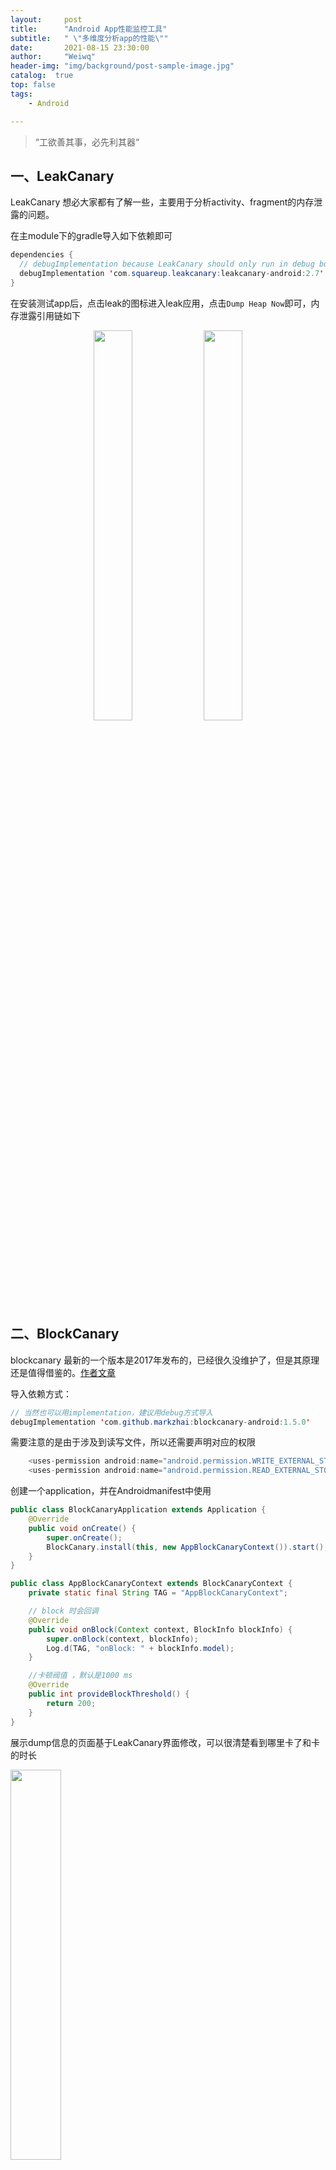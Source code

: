 ```yaml
---
layout:     post
title:      "Android App性能监控工具"
subtitle:   " \"多维度分析app的性能\""
date:       2021-08-15 23:30:00
author:     "Weiwq"
header-img: "img/background/post-sample-image.jpg"
catalog:  true
top: false
tags:
    - Android

---
```


> “工欲善其事，必先利其器“

## 一、LeakCanary 

LeakCanary 想必大家都有了解一些，主要用于分析activity、fragment的内存泄露的问题。

在主module下的gradle导入如下依赖即可

```java
dependencies {
  // debugImplementation because LeakCanary should only run in debug builds.
  debugImplementation 'com.squareup.leakcanary:leakcanary-android:2.7'
}
```

在安装测试app后，点击leak的图标进入leak应用，点击`Dump Heap Now`即可，内存泄露引用链如下

<center class="half">
<img src="/img/blog_android_performance/10.png" width="35%" height="40%"/><img src="/img/blog_android_performance/9.png" width="35%" height="40%"/> 
</center>


## 二、BlockCanary

blockcanary 最新的一个版本是2017年发布的，已经很久没维护了，但是其原理还是值得借鉴的。[作者文章](http://blog.zhaiyifan.cn/2016/01/16/BlockCanaryTransparentPerformanceMonitor/)

导入依赖方式：

```java
// 当然也可以用implementation，建议用debug方式导入
debugImplementation 'com.github.markzhai:blockcanary-android:1.5.0'
```

需要注意的是由于涉及到读写文件，所以还需要声明对应的权限

```java
    <uses-permission android:name="android.permission.WRITE_EXTERNAL_STORAGE" />
    <uses-permission android:name="android.permission.READ_EXTERNAL_STORAGE" />
```

创建一个application，并在Androidmanifest中使用

```java
public class BlockCanaryApplication extends Application {
    @Override
    public void onCreate() {
        super.onCreate();
        BlockCanary.install(this, new AppBlockCanaryContext()).start();
    }
}

public class AppBlockCanaryContext extends BlockCanaryContext {
    private static final String TAG = "AppBlockCanaryContext";

    // block 时会回调
    @Override
    public void onBlock(Context context, BlockInfo blockInfo) {
        super.onBlock(context, blockInfo);
        Log.d(TAG, "onBlock: " + blockInfo.model);
    }

    //卡顿阀值 ，默认是1000 ms
    @Override
    public int provideBlockThreshold() {
        return 200;
    }
}
```

展示dump信息的页面基于LeakCanary界面修改，可以很清楚看到哪里卡了和卡的时长

<img src="/img/blog_android_performance/17.png" width="40%" height="40%">

## 三、Perfdog

Perfdog是由腾讯出品的移动平台性能分析工具，官网[点我前往](https://perfdog.qq.com/)，工具首页如下，默认的功能有：FPS、CPU、memory三个维度的性能。

- 右下角可以扩展更多功能
- 点击右上角可以开始记录数据，再点一下可以保存到云平台。

<img src="/img/blog_android_performance/1.png" width="100%" height="40%">

在官网登录后就可以看到对应的详细数据

<img src="/img/blog_android_performance/2.png" width="100%" height="40%">

## 四、Profiler

Perfdog 只适合用于监控CPU，内存、FPS等情况，如果想具体排查问题，还是得用Android studio自带的Profiler

profiler支持CPU、memory、network、energy维度的分析。

<img src="/img/blog_android_performance/3.png" width="100%" height="40%">

### 1、CPU

在CPU下，点击record可以开始记录一段时间内的方法耗时情况

<img src="/img/blog_android_performance/4.png" width="100%" height="40%">

点击stop后，就可以看具体的执行耗时情况，比如在main线程中，clickView的方法耗时长达270ms，就可以结合代码做具体的耗时分析。

<img src="/img/blog_android_performance/5.png" width="100%" height="40%">

### 2、Memory

在Memory下，可以看到每个块所占用的内存大小，如果想具体看内存分配情况，可以点击顶部的“Allocation Tracking”

<img src="/img/blog_android_performance/6.png" width="100%" height="40%">

在点击stop后，就会进入如下页面

- 区域1：可以按照不同的归类来查看内存情况
- 区域2：每个类实例对应的内存分配情况，单位是byte。点击对应的分类，可以按照该分类的内存情况升序或者降序排列。
- 区域3：该实例对应的成员变量和引用链，对于分析内存泄露很有帮助
- 区域4：该类的实例列表，正常列表只有一个，如果有多个，有可能发生了内存泄露。

<img src="/img/blog_android_performance/7.png" width="100%" height="40%">

### 3、Network

可以测试网络的收发速度

<img src="/img/blog_android_performance/8.png" width="100%" height="40%">

## 五、命令

### 1）dumpsys meminfo

可以通过如下命令查看包为` com.example.kotlindemo`的内存信息（也可以查看PID对应的信息）

```java
C:\Users> adb shell dumpsys meminfo com.example.kotlindemo
Applications Memory Usage (in Kilobytes):
Uptime: 5765033 Realtime: 5765033
** MEMINFO in pid 19462 [com.example.kotlindemo] **
                   Pss  Private  Private  SwapPss     Heap     Heap     Heap
                 Total    Dirty    Clean    Dirty     Size    Alloc     Free
                ------   ------   ------   ------   ------   ------   ------
  Native Heap    28070    28012       32      148    92160    34457    57702
  Dalvik Heap        0        0        0        0     8199     4100     4099
        Stack       96       96        0        0
       Ashmem       13        0       12        0
      Gfx dev     3568     3568        0        0
    Other dev        2        0        0        0
     .so mmap     7331      388     3484        9
    .apk mmap      168        0       20        0
    .ttf mmap      143        0       60        0
    .dex mmap     4965       12     3104        0
    .oat mmap      219        0        0        0
    .art mmap     8397     7728      348       84
   Other mmap      107        4        0        0
   EGL mtrack    24660    24660        0        0
    GL mtrack     2684     2684        0        0
      Unknown    31770    31732        4       27
        TOTAL   112461    98884     7064      268   100359    38557    61801

 App Summary
                       Pss(KB)
                        ------
           Java Heap:     8076
         Native Heap:    28012
                Code:     7068
               Stack:       96
            Graphics:    30912
       Private Other:    31784
              System:     6513

               TOTAL:   112461       TOTAL SWAP PSS:      268
 Objects
               Views:       18         ViewRootImpl:        2
         AppContexts:        4           Activities:        1
              Assets:        9        AssetManagers:        0
       Local Binders:       14        Proxy Binders:       33
       Parcel memory:        9         Parcel count:       21
    Death Recipients:        2      OpenSSL Sockets:       11
            WebViews:        0
 SQL
         MEMORY_USED:        0
  PAGECACHE_OVERFLOW:        0          MALLOC_SIZE:        0
```

这里的单位是kb，其中

- Pss Total：实际使用的内存，将跨进程共享页也加入进来，会比在profiler中的要大一些。（重点关注之一）
- Private Dirty：是应用独占内存大小，包含独自分配的部分和应用进程从Zygote复制时被修改的Zygote分配的内存页。（重点关注之一）
- Private clean：是已经映射持久文件使用的内存页，比如正在被执行的代码。
- Dalvik Heap：Dalvik 虚拟机分配的内存。
- Java Heap：java堆大小。
- `Objects` 中显示持有对象的个数，从这里我们可以分析view、activity的个数。其中，可以通过看activity的个数判断是否发生内存泄漏。

### 2）systrace

#### 基本用法

`systrace`需要Python环境，在使用前请先配置好adb，并连接上手机。

window环境可以按照如下配置

- python 2.7 环境：用 `py -2` 或者 `py -3` 切Python2和Python3
- six模块：安装命令`py -2 -m pip install six`
- win32con模块：安装命令`py -2 -m pip install pypiwin32`

 Android SDK 工具软件包中提供该命令，对应路径是 `android-sdk/platform-tools/systrace/` 语法如下：

```java
python2 systrace.py [options] [categories]
```

可用参数如下

| 命令和选项   | 说明                                                         |
| ------------ | ------------------------------------------------------------ |
| -o file      | 将 HTML 跟踪报告写入指定的文件。如果您未指定此选项，`systrace` 会将报告保存到 `systrace.py` <br>所在的目录中，并将其命名为 `trace.html`。 |
| -t N         | 跟踪设备活动 N 秒。如果您未指定此选项，`systrace` 会提示您在命令行中按 Enter 键结束跟踪。 |
| -b N         | 使用 N KB 的跟踪缓冲区大小。使用此选项，您可以限制跟踪期间收集到的数据的总大小。 |
| -k functions | 跟踪逗号分隔列表中指定的特定内核函数的活动。                 |
| -a app-name  | 启用对应用的跟踪，指定为包含[进程名称](https://developer.android.google.cn/guide/topics/manifest/application-element#proc)的逗号分隔列表。 |
| -h           | 显示帮助消息。                                               |

在执行完后，会自动生成一个html文件。可以用Chrome打开，在Chrome浏览器网址栏输入

```java
chrome://tracing/
```

点击load 按钮，选择我们的trace文件即可

<img src="/img/blog_android_performance/11.png" width="100%" height="40%">

其中

- 区域1是总CPU的使用情况
- 区域2是指定进程的cpu使用情况
- 区域3是用于鼠标的控制功能，从上往下依次为点击、上下左右移动、点击上下拉缩放、框定时间区域。
- 顶部的processes可以选择你感兴趣的进程
- 右上角”？“可以查看操作信息
- metrics栏可以查看各项指标。

更多见[浏览systrace报告](https://developer.android.google.cn/topic/performance/tracing/navigate-report)

#### 查看GC

在启动过程，要尽量减少 GC 的次数，避免造成主线程长时间的卡顿，特别是对 Dalvik 来说，我们可以通过 systrace 单独查看整个启动过程 GC 的时间。

```java
python2 ./systrace.py dalvik -b 90960 -a com.sample.gc
```

对于GC的使用含义，可以参考[调查RAM使用情况](http://developer.android.com/studio/profile/investigate-ram?hl=zh-cn)

#### 自定义Trace

Android在关键系统回调添加了Trace，但是我们无法通过systrace准确获取到项目代码的耗时情况，因此需要在关键位置打label。

Android提供了`android.os.Trace#beginSection()` 和 `android.os.Trace#endSection` 这两个接口。比如想排查onCreate方法中，耗时的情况，可以通过如下代码实现

```java
class MainActivity : AppCompatActivity() {
   override fun onCreate(savedInstanceState: Bundle?) {
        super.onCreate(savedInstanceState)
        setContentView(R.layout.activity_main)
        // 指定label为 "MainActivity_setContentView"
        Trace.beginSection("MainActivity_setContentView")
        method1()
        method2()
        Trace.endSection()
    }
    private fun method2() {
        Thread.sleep(300)
    }

    private fun method1() {
        Thread.sleep(200)
    }
}
```

**重点：**要想使用自定义Label，就必须在gradle中，打开debuggable

```java
  buildTypes {
        debug {
            debuggable true
        }
    }
```

执行systrace，其中`-a` 表示开启指定包自定义Trace label的功能

```cmd
$  python2 .\systrace.py -a com.example.asm
```

打开应用，进入指定页面后，退出systrace。用chrome打开trace.html 文件。如下所示，可以看到systrace对性能的影响很小。

<img src="/img/blog_android_performance/20.png" width="100%" height="100%">

但是由于开启了debuggable，与正式的release版本在性能上会有较大差异，如果我们想尽可能的还原真实情况，那必须在非debuggable模式下执行。我们可以通过如下方式绕过debuggable的限制

```cmd

public class BaseApplication extends Application {
    @Override
    protected void attachBaseContext(Context base) {
        super.attachBaseContext(base);
        try {
            Class<?> trace = Class.forName("android.os.Trace");
            Method setAppTracingAllowed = trace.getDeclaredMethod("setAppTracingAllowed", boolean.class);
            setAppTracingAllowed.invoke(null, true);
        } catch (Exception e) {
            e.printStackTrace();
        }
    }
}
```

**如果自定义label，再配上插桩，那就能最接近真实情况下，详细分析每个方法的耗时情况。**

插桩实现和库可以参考[TraceFix](https://github.com/Gracker/TraceFix)

参考[手把手教你使用Systrace](https://zhuanlan.zhihu.com/p/27331842)

### 3）Perfetto

Perfetto 是 Android 10 中引入的全新平台级跟踪工具，你可以在[perfetto界面](https://ui.perfetto.dev/#!/record)中打开这些跟踪

<img src="/img/blog_android_performance/12.svg" width="100%" height="40%">

或者可以通过命令方式打开

```java
cd /path-to-traces-on-my-dev-machine
systrace --from-file trace-file-name{.ctrace | .perfetto-trace}
```

更多见[系统跟踪](https://developer.android.google.cn/topic/performance/tracing)

### 4）Debug接口

#### 获取Trace文件

Android为我们提供了Debug工具，可以获取指定路径的trace文件，我们只需要在特定的位置加入如下代码，即可获取对应的trace文件

```java
// 设置开始记录方法调用情况
Debug.startMethodTracing("/sdcard/debug.trace");

// 结束记录方法调用情况
Debug.stopMethodTracing();
```

将trace文件pull出来后，直接把文件拖拽到Android studio中即可。区域1为各个线程的耗时情况，区域2 为对应的火焰图。

<img src="/img/blog_android_performance/18.png" width="100%" height="40%">

#### 获取Hprof文件

通过如下获取hprof文件，需要注意如下代码十分的耗性能

```java
Debug.dumpHprofData("/sdcard/dump.hprof")
```

pull出来用Android studio打开如下

<img src="/img/blog_android_performance/19.png" width="100%" height="40%">

### 6）查看RAM

```cmd
$ cat /proc/meminfo | head -n 4
MemTotal:        5861796 kB // 总共内存
MemFree:           90268 kB // 空闲内存
MemAvailable:    3392216 kB // 可用内存（即剩余运行内存）
Buffers:         1049552 kB // 缓存
```

### 7）查看CPU——top

```cmd
$ top
Tasks: 743 total,   2 running, 737 sleeping,   0 stopped,   0 zombie
Mem:   5861796k total,  5683832k used,   177964k free,  1057640k buffers
Swap:  2621436k total,   478088k used,  2143348k free,  1994168k cached
800%cpu  21%user   4%nice   8%sys 764%idle   1%iow   2%irq   1%sirq   0%host
  PID USER         PR  NI VIRT  RES  SHR S[%CPU] %MEM     TIME+ ARGS
 5407 u0_a99       20   0 1.7G  69M  45M S 19.0   1.2  13:15.58 com.miui.voiceassist:voice_trigger
13736 shell        20   0  14M 3.0M 1.6M R  3.3   0.0   0:00.25 top
  704 audioserver  20   0  41M 6.3M 5.9M S  2.3   0.1   2:09.01 android.hardware.audio@2.0
```

其中

- 800%cpu：即cpu核数，这里800%指有8个核。
- 21%user：即用户态的占比占单核的21%
- 4%nice：优先级为负数的进程占用的cpu
- 8%sys：处于核心态的cpu占比
- 764%idle：CPU处于空闲状态时间比例。一般而言，idel + sys + user + nice 约等于cpu
- 1%iow：IO等待的CPU占比
- 2%irq：硬中断的cpu占比
- 1%sirq：软中断的cpu占比
- PID：即进程id
- PR：优先级
- VIRT：虚拟内存大小，包括：进程使用的库、代码、数据等。
- RES：常驻内存，当前进程使用的内存大小，不包含swap out
- SHR：除了自身进程的共享内存，也包括其他进程的共享内存。
- %CPU：即该进程占用的CPU占比。
- %MEM ：即该进程占用的内存占比。

### 8）查看CPU——dumpsys

可以查看每个进程所用的CPU百分比

```cmd
$ dumpsys cpuinfo
CPU usage from 476124ms to 176038ms ago (2021-10-17 13:35:57.070 to 2021-10-17 13:40:57.156):
  17% 5407/com.miui.voiceassist:voice_trigger: 16% user + 0.4% kernel / faults: 10382 minor
  2.6% 704/android.hardware.audio@2.0-service: 0.7% user + 1.9% kernel
```

更多dumpsys命令见[android调试——教你用dumpsys命令调试](https://weiwangqiang.github.io/2020/03/16/dumpsys-debug-detail/)

## 六、GPU

### 1）渲染速度

可以通过 设置-》开发者选项-》监控下的GPU呈现方式-》在`GPU 渲染模式分析`对话框中，选择`在屏幕上显示为竖条`

或者参考[App性能调试详解](https://weiwangqiang.github.io/2019/06/23/android-debug-code/) 用命令打开。

```java
// Possible values:
// "true", to enable profiling
// "visual_bars", to enable profiling and visualize the results on screen
// "false", to disable profiling
// @see #PROFILE_PROPERTY_VISUALIZE_BARS
adb shell setprop debug.hwui.profile #{value}
```

效果如下

<img src="/img/blog_android_performance/12.png" width="60%" height="40%">

其中， Android 6.0 及更高版本的设备时分析器输出中某个竖条的每个区段如下所示：

<img src="/img/blog_android_performance/13.png" width="100%" height="40%">

下表显示的是 Android 4.0 和 5.0 中的竖条区段。

<img src="/img/blog_android_performance/14.png" width="100%" height="40%">

### 3）过渡绘制

可通过 设置-》开发者选项-》硬件加速渲染-》调试 GPU 过度绘制-》选择**显示过度绘制区域**。

或者使用命令打开

```java
adb shell setprop debug.hwui.overdraw show
```

效果如下：

<img src="/img/blog_android_performance/16.png" width="50%" height="40%">

Android 将按如下方式为界面元素着色，以确定过度绘制的次数：

<img src="/img/blog_android_performance/15.png" width="50%" height="40%">

## 后记

到目前为止，Google一直为Android提供新的调试工具，从monitor（已经被打入冷宫）到profiler，从systrace到Perfetto，Android studio也一直在迭代更新。目的就是让开发者能开发出更优秀的产品，也愿各位大佬不辜负Google的期望！共勉！！

——Weiwq  于 2021.08 广州

